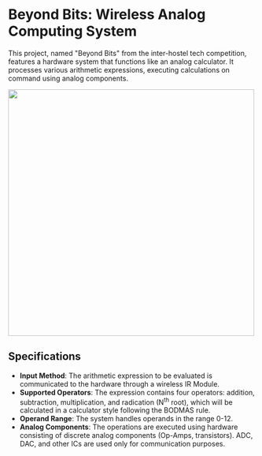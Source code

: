 # Beyond Bits: Wireless Analog Computing System
This project, named "Beyond Bits" from the inter-hostel tech competition, features a hardware system that functions like an analog calculator. It processes various arithmetic expressions, executing calculations on command using analog components.

<img src="https://github.com/KeshavBaldeva/Analog-Calculator/assets/152970391/5ad662b9-db38-4fad-b2ef-cd59aa21ef24" width="500">

## Specifications
- **Input Method**: The arithmetic expression to be evaluated is communicated to the hardware through a wireless IR Module.
- **Supported Operators**: The expression contains four operators: addition, subtraction, multiplication, and radication (N<sup>th</sup> root), which will be calculated in a calculator style following the BODMAS rule.
- **Operand Range**: The system handles operands in the range 0-12.
- **Analog Components**: The operations are executed using hardware consisting of discrete analog components (Op-Amps, transistors). ADC, DAC, and other ICs are used only for communication purposes.




